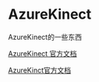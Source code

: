 # AzureKinect
AzureKinect的一些东西

[AzureKinect 官方文档](https://docs.microsoft.com/zh-cn/azure/Kinect-dk/)


<a href="https://docs.microsoft.com/zh-cn/azure/Kinect-dk/" target="_blank">AzureKinct官方文档</a>
